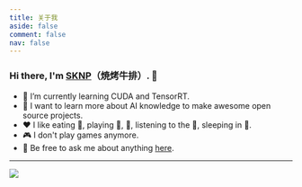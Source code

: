```yaml
---
title: 关于我
aside: false
comment: false
nav: false
---
```


### Hi there, I'm [SKNP](https://github.com/Sknp1006)（焼烤牛排）. 👋

- 🌱 I’m currently learning CUDA and TensorRT.
- 🤔 I want to learn more about AI knowledge to make awesome open source projects.
- ❤️ I like eating 🍖, playing 🏸, 🏃, listening to the 🎻, sleeping in 🛌.
- 🎮 I don't play games anymore.
- 💬 Be free to ask me about anything [here](https://github.com/Sknp1006/Sknp1006/issues).

---

![](https://cdn.jsdelivr.net/gh/Sknp1006/cdn@master/img/anime/tobecontinued.jpg)
